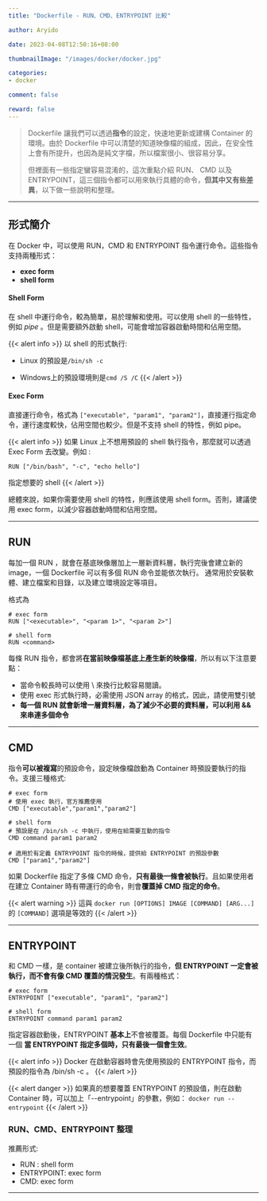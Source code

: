 ```yaml
---
title: "Dockerfile - RUN、CMD、ENTRYPOINT 比較"

author: Aryido

date: 2023-04-08T12:50:16+08:00

thumbnailImage: "/images/docker/docker.jpg"

categories:
- docker

comment: false

reward: false
---
```

<!--BODY-->
> Dockerfile 讓我們可以透過**指令**的設定，快速地更新或建構 Container 的環境。由於 Dockerfile 中可以清楚的知道映像檔的組成，因此，在安全性上會有所提升，也因為是純文字檔，所以檔案很小、很容易分享。
>
> 但裡面有一些指定蠻容易混淆的，這次重點介紹 RUN、 CMD 以及 ENTRYPOINT，這三個指令都可以用來執行具體的命令，**但其中又有些差異**，以下做一些說明和整理。
>
<!--more-->

---

## 形式簡介

在 Docker 中，可以使用 RUN，CMD 和 ENTRYPOINT 指令運行命令。這些指令支持兩種形式：
- **exec form**
- **shell form**

#### Shell Form
在 shell 中運行命令，較為簡單，易於理解和使用。可以使用 shell 的一些特性，例如 *pipe* 。但是需要額外啟動 shell，可能會增加容器啟動時間和佔用空間。

{{< alert info >}}
以 shell 的形式執行:
- Linux 的預設是```/bin/sh -c```

- Windows上的預設環境則是```cmd /S /C```
{{< /alert >}}

#### Exec Form
直接運行命令，格式為 ```["executable", "param1", "param2"]```，直接運行指定命令，運行速度較快，佔用空間也較少。但是不支持 shell 的特性，例如 pipe。

{{< alert info >}}
如果 Linux 上不想用預設的 shell 執行指令，那麼就可以透過 Exec Form 去改變。例如 :

```RUN ["/bin/bash", "-c", "echo hello"]```

指定想要的 shell
{{< /alert >}}

總體來說，如果你需要使用 shell 的特性，則應該使用 shell form。否則，建議使用 exec form，以減少容器啟動時間和佔用空間。

---

## RUN
每加一個 RUN ，就會在基底映像層加上一層新資料層，執行完後會建立新的 image，一個 Dockerfile 可以有多個 RUN 命令並能依次執行。 通常用於安裝軟體、建立檔案和目錄，以及建立環境設定等項目。

格式為

```Docker
# exec form
RUN ["<executable>", "<param 1>", "<param 2>"]

# shell form
RUN <command>
```

每條 RUN 指令，都會將**在當前映像檔基底上產生新的映像檔**，所以有以下注意要點：
- 當命令較長時可以使用 \ 來換行比較容易閱讀。
- 使用 exec 形式執行時，必需使用 JSON array 的格式，因此，請使用雙引號
- **每一個 RUN 就會新增一層資料層，為了減少不必要的資料層，可以利用 && 來串連多個命令**

---

## CMD
指令**可以被複寫**的預設命令，設定映像檔啟動為 Container 時預設要執行的指令。支援三種格式:

```Docker
# exec form
# 使用 exec 執行，官方推薦使用
CMD ["executable","param1","param2"]

# shell form
# 預設是在 /bin/sh -c 中執行，使用在給需要互動的指令
CMD command param1 param2

# 適用於有定義 ENTRYPOINT 指令的時候，提供給 ENTRYPOINT 的預設參數
CMD ["param1","param2"]

```

如果 Dockerfile 指定了多條 CMD 命令，**只有最後一條會被執行**。且如果使用者在建立 Container 時有帶運行的命令，則會**覆蓋掉 CMD 指定的命令**。

{{< alert warning >}}
這與 ```docker run [OPTIONS] IMAGE [COMMAND] [ARG...]``` 的 ```[COMMAND]``` 選項是等效的
{{< /alert >}}

---

## ENTRYPOINT
和 CMD 一樣，是 container 被建立後所執行的指令，**但 ENTRYPOINT 一定會被執行，而不會有像 CMD 覆蓋的情況發生**。有兩種格式：
```Docker
# exec form
ENTRYPOINT ["executable", "param1", "param2"]

# shell form
ENTRYPOINT command param1 param2
```

指定容器啟動後，ENTRYPOINT **基本上**不會被覆蓋。每個 Dockerfile 中只能有一個 **當 ENTRYPOINT 指定多個時，只有最後一個會生效**。

{{< alert info >}}
Docker 在啟動容器時會先使用預設的 ENTRYPOINT 指令，而預設的指令為 /bin/sh -c 。
{{< /alert >}}

{{< alert danger >}}
如果真的想要覆蓋 ENTRYPOINT 的預設值，則在啟動 Container 時，可以加上「--entrypoint」的參數，例如：
```docker run --entrypoint```
{{< /alert >}}

### RUN、CMD、ENTRYPOINT 整理
推薦形式:
- RUN : shell form
- ENTRYPOINT: exec form
- CMD: exec form

---
